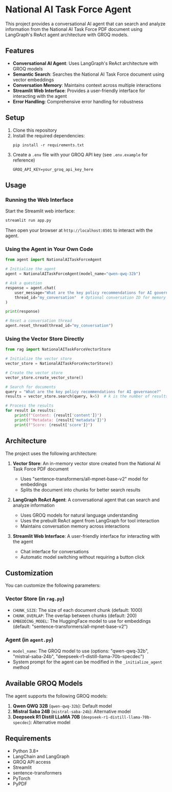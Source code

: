# National AI Task Force Agent

This project provides a conversational AI agent that can search and analyze information from the National AI Task Force PDF document using LangGraph's ReAct agent architecture with GROQ models.

## Features

- **Conversational AI Agent**: Uses LangGraph's ReAct architecture with GROQ models
- **Semantic Search**: Searches the National AI Task Force document using vector embeddings
- **Conversation Memory**: Maintains context across multiple interactions
- **Streamlit Web Interface**: Provides a user-friendly interface for interacting with the agent
- **Error Handling**: Comprehensive error handling for robustness

## Setup

1. Clone this repository
2. Install the required dependencies:
   ```
   pip install -r requirements.txt
   ```
3. Create a `.env` file with your GROQ API key (see `.env.example` for reference)
   ```
   GROQ_API_KEY=your_groq_api_key_here
   ```

## Usage

### Running the Web Interface

Start the Streamlit web interface:

```bash
streamlit run app.py
```

Then open your browser at `http://localhost:8501` to interact with the agent.

### Using the Agent in Your Own Code

```python
from agent import NationalAITaskForceAgent

# Initialize the agent
agent = NationalAITaskForceAgent(model_name="qwen-qwq-32b")

# Ask a question
response = agent.chat(
    user_message="What are the key policy recommendations for AI governance?",
    thread_id="my_conversation"  # Optional conversation ID for memory
)

print(response)

# Reset a conversation thread
agent.reset_thread(thread_id="my_conversation")
```

### Using the Vector Store Directly

```python
from rag import NationalAITaskForceVectorStore

# Initialize the vector store
vector_store = NationalAITaskForceVectorStore()

# Create the vector store
vector_store.create_vector_store()

# Search for documents
query = "What are the key policy recommendations for AI governance?"
results = vector_store.search(query, k=5)  # k is the number of results to return

# Process the results
for result in results:
    print(f"Content: {result['content']}")
    print(f"Metadata: {result['metadata']}")
    print(f"Score: {result['score']}")
```

## Architecture

The project uses the following architecture:

1. **Vector Store**: An in-memory vector store created from the National AI Task Force PDF document
   - Uses "sentence-transformers/all-mpnet-base-v2" model for embeddings
   - Splits the document into chunks for better search results

2. **LangGraph ReAct Agent**: A conversational agent that can search and analyze information
   - Uses GROQ models for natural language understanding
   - Uses the prebuilt ReAct agent from LangGraph for tool interaction
   - Maintains conversation memory across interactions

3. **Streamlit Web Interface**: A user-friendly interface for interacting with the agent
   - Chat interface for conversations
   - Automatic model switching without requiring a button click

## Customization

You can customize the following parameters:

### Vector Store (in `rag.py`)
- `CHUNK_SIZE`: The size of each document chunk (default: 1000)
- `CHUNK_OVERLAP`: The overlap between chunks (default: 200)
- `EMBEDDING_MODEL`: The HuggingFace model to use for embeddings (default: "sentence-transformers/all-mpnet-base-v2")

### Agent (in `agent.py`)
- `model_name`: The GROQ model to use (options: "qwen-qwq-32b", "mistral-saba-24b", "deepseek-r1-distill-llama-70b-specdec")
- System prompt for the agent can be modified in the `_initialize_agent` method

## Available GROQ Models

The agent supports the following GROQ models:

1. **Qwen QWQ 32B** (`qwen-qwq-32b`): Default model
2. **Mistral Saba 24B** (`mistral-saba-24b`): Alternative model
3. **Deepseek R1 Distill LLaMA 70B** (`deepseek-r1-distill-llama-70b-specdec`): Alternative model

## Requirements

- Python 3.8+
- LangChain and LangGraph
- GROQ API access
- Streamlit
- sentence-transformers
- PyTorch
- PyPDF 